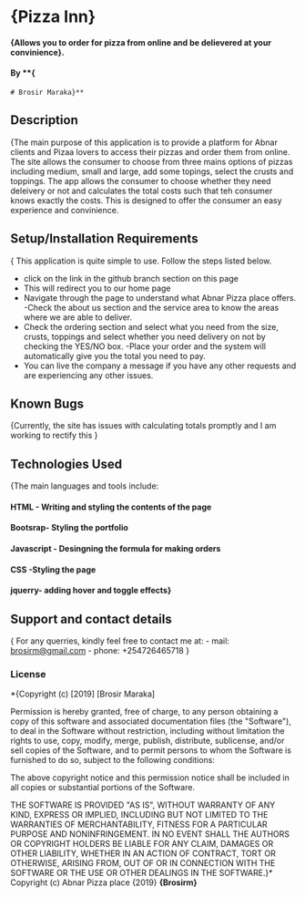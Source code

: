 # {Pizza Inn}
#### {Allows you to order for pizza from online and be delievered at your convinience}. 

#### By **{
    # Brosir Maraka}**
## Description
{The main purpose of this application is to provide a platform for Abnar clients and Pizaa lovers to access their pizzas and order them from online. The site allows the consumer to choose from three mains options of pizzas including medium, small and large, add some topings, select the crusts and toppings. The app allows the consumer to choose whether they need deleivery or not and calculates the total costs such that teh consumer knows exactly the costs. This is designed to offer the consumer an easy experience and convinience.
 
## Setup/Installation Requirements
 { This application is quite simple to use. Follow the steps listed below.
  - click on the link in the github branch section on this page
  - This will redirect you to our home page
  - Navigate through the page to understand what Abnar Pizza place offers.
  -Check the about us section and the service area to know the areas where we are able to deliver.
  - Check the ordering section and select what you need from the size, crusts, toppings and select whether you need delivery on not by checking the YES/NO box.
  -Place your order and the system will automatically give you the total you need to pay.
  - You can live the company a message if you have any other requests and are experiencing any other issues.
## Known Bugs
{Currently, the site has issues with calculating totals promptly and I am working to rectify this }
## Technologies Used
{The main languages and tools include:
#### HTML - Writing and styling the contents of the page
#### Bootsrap- Styling the portfolio
#### Javascript - Desingning the formula for making orders
#### CSS -Styling the page 
#### jquerry- adding hover and toggle effects}
## Support and contact details
{ For any querries, kindly feel free to contact me at:
      - mail:  brosirm@gmail.com
      - phone: +254726465718
       }
### License
*{Copyright (c) [2019] [Brosir Maraka]

Permission is hereby granted, free of charge, to any person obtaining a copy
of this software and associated documentation files (the "Software"), to deal
in the Software without restriction, including without limitation the rights
to use, copy, modify, merge, publish, distribute, sublicense, and/or sell
copies of the Software, and to permit persons to whom the Software is
furnished to do so, subject to the following conditions:

The above copyright notice and this permission notice shall be included in all
copies or substantial portions of the Software.

THE SOFTWARE IS PROVIDED "AS IS", WITHOUT WARRANTY OF ANY KIND, EXPRESS OR
IMPLIED, INCLUDING BUT NOT LIMITED TO THE WARRANTIES OF MERCHANTABILITY,
FITNESS FOR A PARTICULAR PURPOSE AND NONINFRINGEMENT. IN NO EVENT SHALL THE
AUTHORS OR COPYRIGHT HOLDERS BE LIABLE FOR ANY CLAIM, DAMAGES OR OTHER
LIABILITY, WHETHER IN AN ACTION OF CONTRACT, TORT OR OTHERWISE, ARISING FROM,
OUT OF OR IN CONNECTION WITH THE SOFTWARE OR THE USE OR OTHER DEALINGS IN THE
SOFTWARE.}*
Copyright (c) Abnar Pizza place {2019} **{Brosirm}**